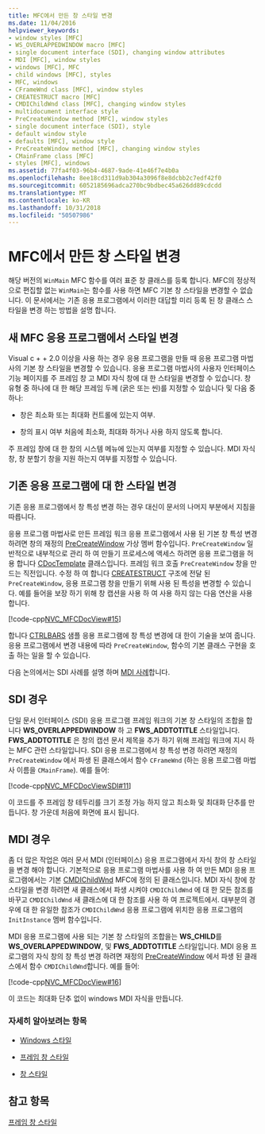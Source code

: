 ```yaml
---
title: MFC에서 만든 창 스타일 변경
ms.date: 11/04/2016
helpviewer_keywords:
- window styles [MFC]
- WS_OVERLAPPEDWINDOW macro [MFC]
- single document interface (SDI), changing window attributes
- MDI [MFC], window styles
- windows [MFC], MFC
- child windows [MFC], styles
- MFC, windows
- CFrameWnd class [MFC], window styles
- CREATESTRUCT macro [MFC]
- CMDIChildWnd class [MFC], changing window styles
- multidocument interface style
- PreCreateWindow method [MFC], window styles
- single document interface (SDI), style
- default window style
- defaults [MFC], window style
- PreCreateWindow method [MFC], changing window styles
- CMainFrame class [MFC]
- styles [MFC], windows
ms.assetid: 77fa4f03-96b4-4687-9ade-41e46f7e4b0a
ms.openlocfilehash: 8ee18cd311d9ab304a3096f8e8dcbb2c7edf42f0
ms.sourcegitcommit: 6052185696adca270bc9bdbec45a626dd89cdcdd
ms.translationtype: MT
ms.contentlocale: ko-KR
ms.lasthandoff: 10/31/2018
ms.locfileid: "50507986"
---
```

# <a name="changing-the-styles-of-a-window-created-by-mfc"></a>MFC에서 만든 창 스타일 변경

해당 버전의 `WinMain` MFC 함수를 여러 표준 창 클래스를 등록 합니다. MFC의 정상적으로 편집할 없는 `WinMain`는 함수를 사용 하면 MFC 기본 창 스타일을 변경할 수 없습니다. 이 문서에서는 기존 응용 프로그램에서 이러한 대답할 미리 등록 된 창 클래스 스타일을 변경 하는 방법을 설명 합니다.

##  <a name="_core_changing_styles_in_a_new_mfc_application"></a> 새 MFC 응용 프로그램에서 스타일 변경

Visual c + + 2.0 이상을 사용 하는 경우 응용 프로그램을 만들 때 응용 프로그램 마법사의 기본 창 스타일을 변경할 수 있습니다. 응용 프로그램 마법사의 사용자 인터페이스 기능 페이지를 주 프레임 창 고 MDI 자식 창에 대 한 스타일을 변경할 수 있습니다. 창 유형 중 하나에 대 한 해당 프레임 두께 (굵은 또는 씬)를 지정할 수 있습니다 및 다음 중 하나:

- 창은 최소화 또는 최대화 컨트롤에 있는지 여부.

- 창의 표시 여부 처음에 최소화, 최대화 하거나 사용 하지 않도록 합니다.

주 프레임 창에 대 한 창의 시스템 메뉴에 있는지 여부를 지정할 수 있습니다. MDI 자식 창, 창 분할기 창을 지원 하는지 여부를 지정할 수 있습니다.

##  <a name="_core_changing_styles_in_an_existing_application"></a> 기존 응용 프로그램에 대 한 스타일 변경

기존 응용 프로그램에서 창 특성 변경 하는 경우 대신이 문서의 나머지 부분에서 지침을 따릅니다.

응용 프로그램 마법사로 만든 프레임 워크 응용 프로그램에서 사용 된 기본 창 특성 변경 하려면 창의 재정의 [PreCreateWindow](../mfc/reference/cwnd-class.md#precreatewindow) 가상 멤버 함수입니다. `PreCreateWindow` 일반적으로 내부적으로 관리 하 여 만들기 프로세스에 액세스 하려면 응용 프로그램을 허용 합니다 [CDocTemplate](../mfc/reference/cdoctemplate-class.md) 클래스입니다. 프레임 워크 호출 `PreCreateWindow` 창을 만드는 직전입니다. 수정 하 여 합니다 [CREATESTRUCT](../mfc/reference/createstruct-structure.md) 구조에 전달 된 `PreCreateWindow`, 응용 프로그램 창을 만들기 위해 사용 된 특성을 변경할 수 있습니다. 예를 들어을 보장 하기 위해 창 캡션을 사용 하 여 사용 하지 않는 다음 연산을 사용 합니다.

[!code-cpp[NVC_MFCDocView#15](../mfc/codesnippet/cpp/changing-the-styles-of-a-window-created-by-mfc_1.cpp)]

합니다 [CTRLBARS](../visual-cpp-samples.md) 샘플 응용 프로그램에 창 특성 변경에 대 한이 기술을 보여 줍니다. 응용 프로그램에서 변경 내용에 따라 `PreCreateWindow`, 함수의 기본 클래스 구현을 호출 하는 일을 할 수 있습니다.

다음 논의에서는 SDI 사례를 설명 하며 [MDI 사례](#_core_the_mdi_case)합니다.

##  <a name="_core_the_sdi_case"></a> SDI 경우

단일 문서 인터페이스 (SDI) 응용 프로그램 프레임 워크의 기본 창 스타일의 조합을 합니다 **WS_OVERLAPPEDWINDOW** 하 고 **FWS_ADDTOTITLE** 스타일입니다. **FWS_ADDTOTITLE** 은 창의 캡션 문서 제목을 추가 하기 위해 프레임 워크에 지시 하는 MFC 관련 스타일입니다. SDI 응용 프로그램에서 창 특성 변경 하려면 재정의 `PreCreateWindow` 에서 파생 된 클래스에서 함수 `CFrameWnd` (하는 응용 프로그램 마법사 이름을 `CMainFrame`). 예를 들어:

[!code-cpp[NVC_MFCDocViewSDI#11](../mfc/codesnippet/cpp/changing-the-styles-of-a-window-created-by-mfc_2.cpp)]

이 코드를 주 프레임 창 테두리를 크기 조정 가능 하지 않고 최소화 및 최대화 단추를 만듭니다. 창 가운데 처음에 화면에 표시 됩니다.

##  <a name="_core_the_mdi_case"></a> MDI 경우

좀 더 많은 작업은 여러 문서 MDI (인터페이스) 응용 프로그램에서 자식 창의 창 스타일을 변경 해야 합니다. 기본적으로 응용 프로그램 마법사를 사용 하 여 만든 MDI 응용 프로그램에서는 기본 [CMDIChildWnd](../mfc/reference/cmdichildwnd-class.md) MFC에 정의 된 클래스입니다. MDI 자식 창에 창 스타일을 변경 하려면 새 클래스에서 파생 시켜야 `CMDIChildWnd` 에 대 한 모든 참조를 바꾸고 `CMDIChildWnd` 새 클래스에 대 한 참조를 사용 하 여 프로젝트에서. 대부분의 경우에 대 한 유일한 참조가 `CMDIChildWnd` 응용 프로그램에 위치한 응용 프로그램의 `InitInstance` 멤버 함수입니다.

MDI 응용 프로그램에 사용 되는 기본 창 스타일의 조합을는 **WS_CHILD**를 **WS_OVERLAPPEDWINDOW**, 및 **FWS_ADDTOTITLE** 스타일입니다. MDI 응용 프로그램의 자식 창의 창 특성 변경 하려면 재정의 [PreCreateWindow](../mfc/reference/cwnd-class.md#precreatewindow) 에서 파생 된 클래스에서 함수 `CMDIChildWnd`합니다. 예를 들어:

[!code-cpp[NVC_MFCDocView#16](../mfc/codesnippet/cpp/changing-the-styles-of-a-window-created-by-mfc_3.cpp)]

이 코드는 최대화 단추 없이 windows MDI 자식을 만듭니다.

### <a name="what-do-you-want-to-know-more-about"></a>자세히 알아보려는 항목

- [Windows 스타일](../mfc/reference/styles-used-by-mfc.md#window-styles)

- [프레임 창 스타일](../mfc/frame-window-styles-cpp.md)

- [창 스타일](https://msdn.microsoft.com/library/windows/desktop/ms632600)

## <a name="see-also"></a>참고 항목

[프레임 창 스타일](../mfc/frame-window-styles-cpp.md)

